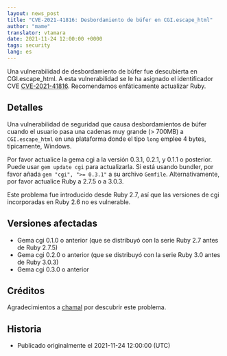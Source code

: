 ```yaml
---
layout: news_post
title: "CVE-2021-41816: Desbordamiento de búfer en CGI.escape_html"
author: "mame"
translator: vtamara
date: 2021-11-24 12:00:00 +0000
tags: security
lang: es
---
```


Una vulnerabilidad de desbordamiento de búfer fue descubierta en
CGI.escape_html.
A esta vulnerabilidad se le ha asignado el identificador CVE
[CVE-2021-41816](https://nvd.nist.gov/vuln/detail/CVE-2021-41816).
Recomendamos enfáticamente actualizar Ruby.

## Detalles

Una vulnerabilidad de seguridad que causa desbordamientos de búfer cuando
el usuario pasa una cadenas muy grande (> 700MB) a `CGI.escape_html` en
una plataforma donde el tipo `long` emplee 4 bytes, tipicamente, Windows.

Por favor actualice la gema cgi a la versión 0.3.1, 0.2.1, y 0.1.1 o posterior.
Puede usar `gem update cgi` para actualizarla. Si está usando bundler,
por favor añada `gem "cgi", ">= 0.3.1"` a su archivo `Gemfile`.
Alternativamente, por favor actualice Ruby a 2.7.5 o a 3.0.3.

Este problema fue introducido desde Ruby 2.7, así que las versiones de cgi
incorporadas en Ruby 2.6 no es vulnerable.

## Versiones afectadas

* Gema cgi 0.1.0 o anterior (que se distribuyó con la serie Ruby 2.7 antes de
  Ruby 2.7.5)
* Gema cgi 0.2.0 o anterior (que se distribuyó con la serie Ruby 3.0 antes de
  Ruby 3.0.3)
* Gema cgi 0.3.0 o anterior

## Créditos

Agradecimientos a [chamal](https://hackerone.com/chamal) por descubrir este
problema.

## Historia

* Publicado originalmente el 2021-11-24 12:00:00 (UTC)
